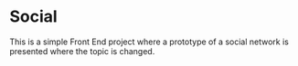 # Social
This is a simple Front End project where a prototype of a social network is presented where the topic is changed.
